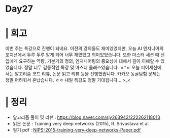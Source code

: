 # Day27

# | 회고
이번 주는 특강으로 진행이 되네요. 이전의 강의들도 재미있었지만, 오늘 AI 엔지니어의 포지션에서 두루 두루 알게 되어 너무 재밌었고 의미있었습니다. 또한 마스터 세션 때 신입에게 요구하는 역량, 기본기의 정의, 엔지니어링의 중요성에 대해서 깊이 이해할 수 있었습니다. 정말 너무 감동적인 특강 및 마스터 클래스였습니다. ㅠ^ㅠ 오늘 피어세션에서는 알고리즘 코드 리뷰, 논문 읽고 리뷰 등을 진행했습니다. 카카오 동굴탐험 문제는 정말 어려워서 혼났습니다. ㅎㅎ 내일 특강도 정말 기대됩니다...  >_<

# | 정리
- 알고리즘 풀이 및 리뷰 : https://blog.naver.com/sjy263942/222262118013
- 읽은 논문 : Training very deep networks (2015), R. Srivastava et al
- 필기 pdf : [NIPS-2015-training-very-deep-networks-Paper.pdf](https://github.com/Boost-Up-AI/Group-Activity/files/6068021/NIPS-2015-training-very-deep-networks-Paper.pdf)



